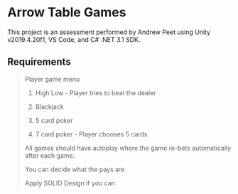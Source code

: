 # Arrow Table Games

This project is an assessment performed by Andrew Peet using Unity v2019.4.20f1, VS Code, and C# .NET 3.1 SDK.

## Requirements

> Player game menu
>
> 1. High Low - Player tries to beat the dealer
>
> 2. Blackjack
>
> 3. 5 card poker
>
> 4. 7 card poker - Player chooses 5 cards
>
> All games should have autoplay where the game re-bets automatically after each game.
>
> You can decide what the pays are
>
> Apply SOLID Design if you can
